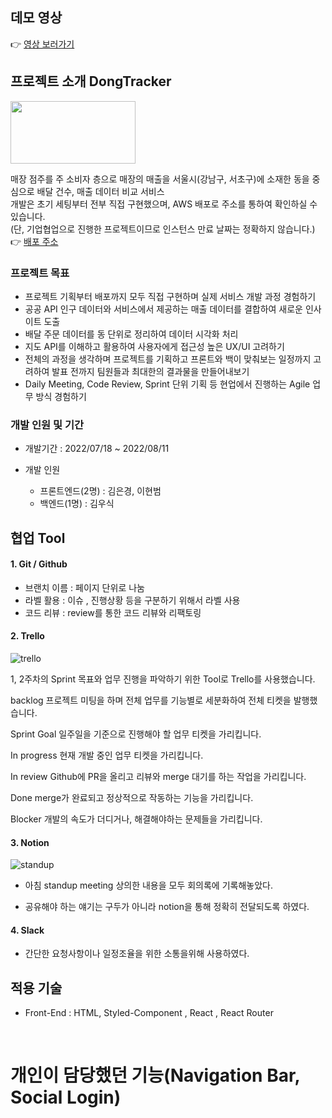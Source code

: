 ## 데모 영상

👉 [영상 보러가기](https://youtu.be/VTUndrwlGDY)


## 프로젝트 소개 DongTracker

<img src= "https://user-images.githubusercontent.com/50426259/187815562-0961ccb5-db34-40b7-8c7e-51313d8ab93b.png" width="200" height="100"/>
<br/>

매장 점주를 주 소비자 층으로 매장의 매출을 서울시(강남구, 서초구)에 소재한 동을 중심으로 배달 건수, 매출 데이터 비교 서비스 
  <br/>
개발은 초기 세팅부터 전부 직접 구현했으며, AWS 배포로 주소를 통하여 확인하실 수 있습니다. 
<br/>
(단, 기업협업으로 진행한 프로젝트이므로 인스턴스 만료 날짜는 정확하지 않습니다.)
  <br/>
👉 [배포 주소](http://43.200.4.19:443/regions)

### 프로젝트 목표

- 프로젝트 기획부터 배포까지 모두 직접 구현하며 실제 서비스 개발 과정 경험하기
  <br/>
- 공공 API 인구 데이터와 서비스에서 제공하는 매출 데이터를 결합하여 새로운 인사이트 도출
  <br/>
- 배달 주문 데이터를 동 단위로 정리하여 데이터 시각화 처리
  <br/>
- 지도 API를 이해하고 활용하여 사용자에게 접근성 높은 UX/UI 고려하기
  <br/>
- 전체의 과정을 생각하며 프로젝트를 기획하고 프론트와 백이 맞춰보는 일정까지 고려하여 발표 전까지 팀원들과 최대한의 결과물을 만들어내보기
  <br/>
- Daily Meeting, Code Review, Sprint 단위 기획 등 현업에서 진행하는 Agile 업무 방식 경험하기 


### 개발 인원 및 기간

- 개발기간 : 2022/07/18 ~ 2022/08/11
  <br/>
- 개발 인원

  - 프론트엔드(2명) : 김은경, 이현범
  - 백엔드(1명) : 김우식
    <br/>

## 협업 Tool

#### 1. Git / Github

- 브랜치 이름 : 페이지 단위로 나눔
- 라벨 활용 : 이슈 , 진행상황 등을 구분하기 위해서 라벨 사용
- 코드 리뷰 : review를 통한 코드 리뷰와 리팩토링

#### 2. Trello

![trello](/public/images/trello.gif)

1, 2주차의 Sprint 목표와 업무 진행을 파악하기 위한 Tool로 Trello를 사용했습니다.

backlog 프로젝트 미팅을 하며 전체 업무를 기능별로 세분화하여 전체 티켓을 발행했습니다.

Sprint Goal 일주일을 기준으로 진행해야 할 업무 티켓을 가리킵니다.

In progress 현재 개발 중인 업무 티켓을 가리킵니다.

In review Github에 PR을 올리고 리뷰와 merge 대기를 하는 작업을 가리킵니다.

Done merge가 완료되고 정상적으로 작동하는 기능을 가리킵니다.

Blocker 개발의 속도가 더디거나, 해결해야하는 문제들을 가리킵니다.

#### 3. Notion

![standup](/public//images/notion-modify.png)

- 아침 standup meeting 상의한 내용을 모두 회의록에 기록해놓았다.

- 공유해야 하는 얘기는 구두가 아니라 notion을 통해 정확히 전달되도록 하였다.

#### 4. Slack

- 간단한 요청사항이나 일정조율을 위한 소통을위해 사용하였다.

## 적용 기술

- Front-End : HTML, Styled-Component , React , React Router

<br />

# 개인이 담당했던 기능(Navigation Bar, Social Login)
